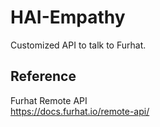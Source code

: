 # HAI-Empathy
Customized API to talk to Furhat.

## Reference
Furhat Remote API\
https://docs.furhat.io/remote-api/